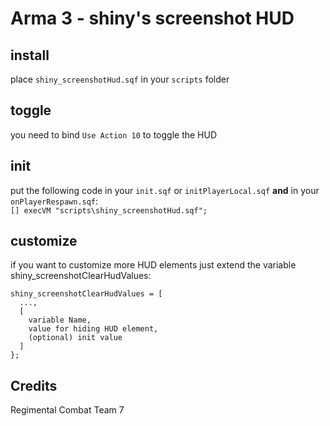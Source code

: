 # Arma 3 - shiny's screenshot HUD

## install

place `shiny_screenshotHud.sqf` in your `scripts` folder

## toggle

you need to bind `Use Action 10` to toggle the HUD

## init

put the following code in your `init.sqf` or `initPlayerLocal.sqf` **and** in your `onPlayerRespawn.sqf`:  
`[] execVM "scripts\shiny_screenshotHud.sqf";`

## customize

if you want to customize more HUD elements just extend the variable shiny_screenshotClearHudValues:
```
shiny_screenshotClearHudValues = [
  ...,
  [
    variable Name,
    value for hiding HUD element,
    (optional) init value
  ]
};
```

## Credits
Regimental Combat Team 7

